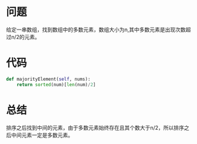 # 问题
给定一串数组，找到数组中的多数元素，数组大小为n,其中多数元素是出现次数超过n/2的元素。
# 代码
```python
def majorityElement(self, nums):
    return sorted(num)[len(num)/2]

```
# 总结
排序之后找到中间的元素，由于多数元素始终存在且其个数大于n/2，所以排序之后中间元素一定是多数元素。
